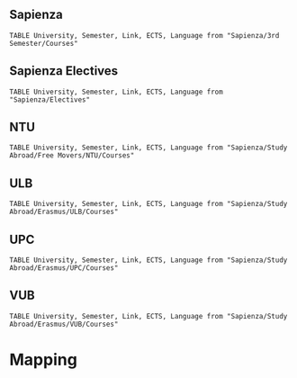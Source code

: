 ## Sapienza

```dataview
TABLE University, Semester, Link, ECTS, Language from "Sapienza/3rd Semester/Courses"
```

## Sapienza Electives
```dataview
TABLE University, Semester, Link, ECTS, Language from "Sapienza/Electives"
```



## NTU
```dataview
TABLE University, Semester, Link, ECTS, Language from "Sapienza/Study Abroad/Free Movers/NTU/Courses"
```


## ULB
```dataview
TABLE University, Semester, Link, ECTS, Language from "Sapienza/Study Abroad/Erasmus/ULB/Courses"
```
## UPC
```dataview
TABLE University, Semester, Link, ECTS, Language from "Sapienza/Study Abroad/Erasmus/UPC/Courses"
```


## VUB
```dataview
TABLE University, Semester, Link, ECTS, Language from "Sapienza/Study Abroad/Erasmus/VUB/Courses"
```
# Mapping

```dataview

```